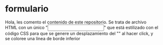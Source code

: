 # formulario
Hola, les comento el contenido de este repositorio.
Se trata de archivo HTML con un único "<input>" que está estilizado con el código CSS para que se genere un desplazamiento del "<Label>" al hacer click, y se coloree una
línea de borde inferior
